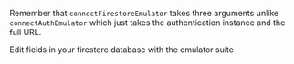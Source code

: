 <TimeStamp start="0:55" end="1:05">
  
  Remember that `connectFirestoreEmulator` takes three arguments unlike `connectAuthEmulator` which just takes the authentication instance and the full URL.
  
</TimeStamp>

<TimeStamp start="2:20" end="2:30">
  
  Edit fields in your firestore database with the emulator suite
  
</TimeStamp>

